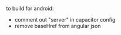 to build for android:

-   comment out "server" in capacitor config
-   remove baseHref from angular json
